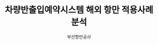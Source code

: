 ---
layout: page
title: 차량반출입예약시스템 해외 항만 적용사례 분석

start_date: 2022-01-28 08:59:00-0400
end_date: 2022-12-01 08:59:00-0400
author: 부산항만공사
description: 차량반출입예약시스템 해외 항만 적용사례 분석
importance: 1
category: projects
inline: true
related_publications: false
---
